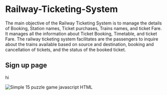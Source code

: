 # Railway-Ticketing-System

The main objective of the Railway Ticketing System is to manage the details of Booking, Station names, Ticket purchases, Trains names, and ticket Fare. It manages all the information about Ticket Booking, Timetable, and ticket Fare. The railway ticketing system facilitates are the passengers to inquire about the trains available based on source and destination, booking and cancellation of tickets, and the status of the booked ticket.

<h2>Sign up page</h2>
hi<br>

![Simple 15 puzzle game javascript HTML](https://repository-images.githubusercontent.com/387269543/be595743-c52e-41f0-a40c-3cedce7908a1)


